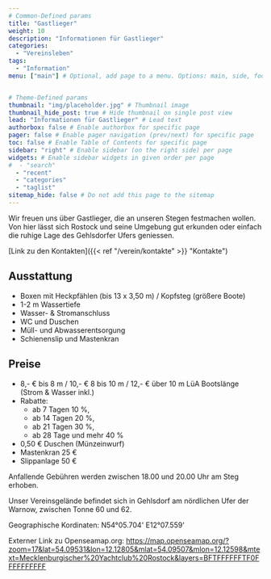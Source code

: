 ```yaml
---
# Common-Defined params
title: "Gastlieger"
weight: 10
description: "Informationen für Gastlieger"
categories:
  - "Vereinsleben"
tags:
  - "Information"
menu: ["main"] # Optional, add page to a menu. Options: main, side, footer


# Theme-Defined params
thumbnail: "img/placeholder.jpg" # Thumbnail image
thumbnail_hide_post: true # Hide thumbnail on single post view
lead: "Informationen für Gastlieger" # Lead text
authorbox: false # Enable authorbox for specific page
pager: false # Enable pager navigation (prev/next) for specific page
toc: false # Enable Table of Contents for specific page
sidebar: "right" # Enable sidebar (on the right side) per page
widgets: # Enable sidebar widgets in given order per page
#  - "search"
  - "recent"
  - "categories"
  - "taglist"
sitemap_hide: false # Do not add this page to the sitemap
---
```


Wir freuen uns über Gastlieger, die an unseren Stegen festmachen wollen. Von hier lässt sich Rostock und seine Umgebung gut erkunden oder einfach die ruhige Lage des Gehlsdorfer Ufers geniessen.

[Link zu den Kontakten]({{< ref "/verein/kontakte" >}} "Kontakte")

## Ausstattung

- Boxen mit Heckpfählen (bis 13 x 3,50 m) / Kopfsteg (größere Boote)
- 1-2 m Wassertiefe
- Wasser- & Stromanschluss
- WC und Duschen
- Müll- und Abwasserentsorgung
- Schienenslip und Mastenkran

## Preise

-  8,- € bis 8 m / 10,- € 8 bis 10 m / 12,- € über 10 m LüA Bootslänge (Strom & Wasser inkl.)
-  Rabatte: 
    - ab 7 Tagen 10 %, 
    - ab 14 Tagen 20 %, 
    - ab 21 Tagen 30 %, 
    - ab 28 Tage und mehr 40 %
-  0,50 € Duschen (Münzeinwurf)
-  Mastenkran 25 €
-  Slippanlage 50 €

Anfallende Gebühren werden zwischen 18.00 und 20.00 Uhr am Steg erhoben. 

Unser Vereinsgelände befindet sich in Gehlsdorf am nördlichen Ufer der Warnow, zwischen Tonne 60 und 62.

Geographische Kordinaten: N54°05.704' E12°07.559'

Externer Link zu Openseamap.org: https://map.openseamap.org/?zoom=17&lat=54.09531&lon=12.12805&mlat=54.09507&mlon=12.12598&mtext=Mecklenburgischer%20Yachtclub%20Rostock&layers=BFTFFFFFFTF0FFFFFFFFFF